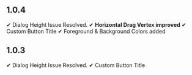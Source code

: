 ## 1.0.4

✔ Dialog Height Issue Resolved.
✔ **Horizontal Drag Vertex improved**
✔ Custom Button Title
✔ Foreground & Background Colors added

## 1.0.3

✔ Dialog Height Issue Resolved.
✔ Custom Button Title

